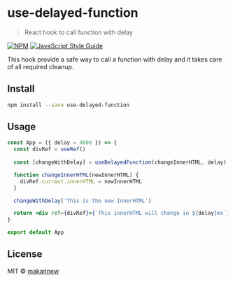 # use-delayed-function

> React hook to call function with delay

[![NPM](https://img.shields.io/npm/v/use-delayed-function.svg)](https://www.npmjs.com/package/use-delayed-function) [![JavaScript Style Guide](https://img.shields.io/badge/code_style-standard-brightgreen.svg)](https://standardjs.com)

This hook provide a safe way to call a function with delay and it takes care of all required cleanup. 

## Install

```bash
npm install --save use-delayed-function
```

## Usage

```jsx
const App = ({ delay = 4000 }) => {
  const divRef = useRef()
  
  const [changeWithDelay] = useDelayedFunction(changeInnerHTML, delay)

  function changeInnerHTML(newInnerHTML) {
    divRef.current.innerHTML = newInnerHTML
  }

  changeWithDelay('This is the new InnerHTML')

  return <div ref={divRef}>{`This innerHTML will change in ${delay}ms`}</div>
}

export default App
```

## License

MIT © [makannew](https://github.com/makannew)
